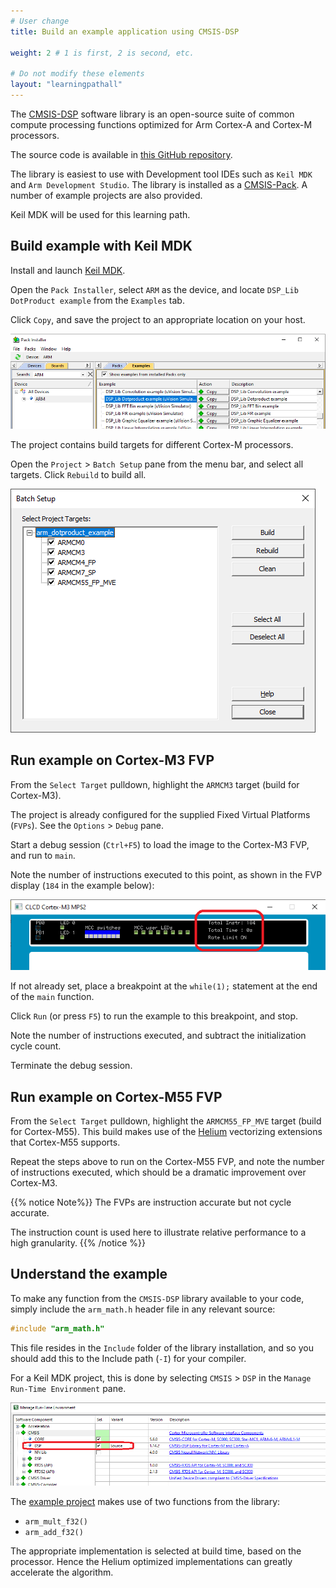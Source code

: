 ```yaml
---
# User change
title: Build an example application using CMSIS-DSP

weight: 2 # 1 is first, 2 is second, etc.

# Do not modify these elements
layout: "learningpathall"
---
```

The [CMSIS-DSP](https://arm-software.github.io/CMSIS-DSP/latest/) software library is an open-source suite of common compute processing functions optimized for Arm Cortex-A and Cortex-M processors.

The source code is available in [this GitHub repository](https://github.com/ARM-software/CMSIS-DSP).

The library is easiest to use with Development tool IDEs such as `Keil MDK` and `Arm Development Studio`. The library is installed as a [CMSIS-Pack](https://open-cmsis-pack.github.io/Open-CMSIS-Pack-Spec/main/html/index.html). A number of example projects are also provided.

Keil MDK will be used for this learning path.

## Build example with Keil MDK

Install and launch [Keil MDK](/install-guides/mdk/).

Open the `Pack Installer`, select `ARM` as the device, and locate `DSP_Lib DotProduct example` from the `Examples` tab.

Click `Copy`, and save the project to an appropriate location on your host.

![Pack Installer #center](images/pack_installer.png)

The project contains build targets for different Cortex-M processors.

Open the `Project` > `Batch Setup` pane from the menu bar, and select all targets. Click `Rebuild` to build all.

![Batch Setup #center](images/batch.png)

## Run example on Cortex-M3 FVP

From the `Select Target` pulldown, highlight the `ARMCM3` target (build for Cortex-M3).

The project is already configured for the supplied Fixed Virtual Platforms (`FVPs`). See the `Options` > `Debug` pane.

Start a debug session (`Ctrl+F5`) to load the image to the Cortex-M3 FVP, and run to `main`.

Note the number of instructions executed to this point, as shown in the FVP display (`184` in the example below):

![FVP Display #center](images/fvp.png)

If not already set, place a breakpoint at the `while(1);` statement at the end of the `main` function.

Click `Run` (or press `F5`) to run the example to this breakpoint, and stop.

Note the number of instructions executed, and subtract the initialization cycle count.

Terminate the debug session.

## Run example on Cortex-M55 FVP

From the `Select Target` pulldown, highlight the `ARMCM55_FP_MVE` target (build for Cortex-M55). This build makes use of the [Helium](https://www.arm.com/technologies/helium) vectorizing extensions that Cortex-M55 supports.

Repeat the steps above to run on the Cortex-M55 FVP, and note the number of instructions executed, which should be a dramatic improvement over Cortex-M3.

{{% notice  Note%}}
The FVPs are instruction accurate but not cycle accurate.

The instruction count is used here to illustrate relative performance to a high granularity.
{{% /notice %}}

## Understand the example

To make any function from the `CMSIS-DSP` library available to your code, simply include the `arm_math.h` header file in any relevant source:
```C
#include "arm_math.h"
```
This file resides in the `Include` folder of the library installation, and so you should add this to the Include path (`-I`) for your compiler.

For a Keil MDK project, this is done by selecting `CMSIS` > `DSP` in the `Manage Run-Time Environment` pane.

![Manage Run-Time Environment #center](images/rte.png)

The [example project](https://www.keil.com/pack/doc/CMSIS/DSP/html/group__DotproductExample.html) makes use of two functions from the library:

  * `arm_mult_f32()`
  * `arm_add_f32()`

The appropriate implementation is selected at build time, based on the processor. Hence the Helium optimized implementations can greatly accelerate the algorithm.
